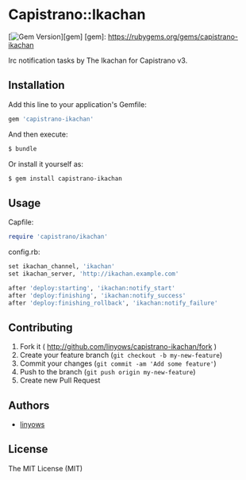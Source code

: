 Capistrano::Ikachan
===================

[![Gem Version](https://badge.fury.io/rb/capistrano-ikachan.png)][gem]
[gem]: https://rubygems.org/gems/capistrano-ikachan

Irc notification tasks by The Ikachan for Capistrano v3.

Installation
------------

Add this line to your application's Gemfile:

```ruby
gem 'capistrano-ikachan'
```

And then execute:

```sh
$ bundle
```

Or install it yourself as:

```sh
$ gem install capistrano-ikachan
```

Usage
-----

Capfile:

```ruby
require 'capistrano/ikachan'
```

config.rb:

```ruby
set ikachan_channel, 'ikachan'
set ikachan_server, 'http://ikachan.example.com'

after 'deploy:starting', 'ikachan:notify_start'
after 'deploy:finishing', 'ikachan:notify_success'
after 'deploy:finishing_rollback', 'ikachan:notify_failure'
```

Contributing
------------

1. Fork it ( http://github.com/linyows/capistrano-ikachan/fork )
2. Create your feature branch (`git checkout -b my-new-feature`)
3. Commit your changes (`git commit -am 'Add some feature'`)
4. Push to the branch (`git push origin my-new-feature`)
5. Create new Pull Request

Authors
-------

- [linyows](https://github.com/linyows)

License
-------

The MIT License (MIT)
